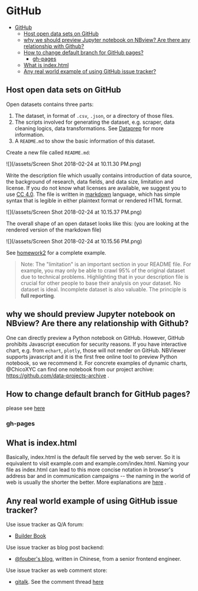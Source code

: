 # GitHub

<!-- TOC -->

- [GitHub](#github)
    - [Host open data sets on GitHub](#host-open-data-sets-on-github)
    - [why we should preview Jupyter notebook on NBview? Are there any relationship with Github?](#why-we-should-preview-jupyter-notebook-on-nbview-are-there-any-relationship-with-github)
    - [How to change default branch for GitHub pages?](#how-to-change-default-branch-for-github-pages)
        - [gh-pages](#gh-pages)
    - [What is index.html](#what-is-indexhtml)
    - [Any real world example of using GitHub issue tracker?](#any-real-world-example-of-using-github-issue-tracker)

<!-- /TOC -->

## Host open data sets on GitHub

Open datasets contains three parts:

1. The dataset, in format of `.csv`, `.json`, or a directory of those files.
2. The scripts involved for generating the dataset, e.g. scraper, data cleaning logics, data transformations. See [Dataprep](dataprep.md) for more information.
3. A `README.md` to show the basic information of this dataset.

Create a new file called `README.md`:

![](/assets/Screen Shot 2018-02-24 at 10.11.30 PM.png)

Write the description file which usually contains introduction of data source, the background of research, data fields, and data size, limitation and license. If you do not know what licenses are available, we suggest you to use [CC 4.0](https://creativecommons.org/licenses/by/4.0/). The file is written in [markdown](https://github.com/adam-p/markdown-here/wiki/Markdown-Cheatsheet) language, which has simple syntax that is legible in either plaintext format or rendered HTML format.

![](/assets/Screen Shot 2018-02-24 at 10.15.37 PM.png)

The overall shape of an open dataset looks like this: (you are looking at the rendered version of the markdown file)

![](/assets/Screen Shot 2018-02-24 at 10.15.56 PM.png)

See [homework2](https://github.com/hupilidemo/hkbu-big-data-media/tree/master/homework2) for a complete example.

> Note: The "limitation" is an important section in your README file. For example, you may only be able to crawl 95% of the original dataset due to technical problems. Highlighting that in your description file is crucial for other people to base their analysis on your dataset. No dataset is ideal. Incomplete dataset is also valuable. The principle is **full reporting**. 

## why we should preview Jupyter notebook on NBview? Are there any relationship with Github?

One can directly preview a Python notebook on GitHub. However, GitHub prohibits Javascript execution for security reasons. If you have interactive chart, e.g. from `echart`, `plotly`, those will not render on GitHub. NBViewer supports javascript and it is the first free online tool to preview Python notebook, so we recommend it. For concrete examples of dynamic charts, @ChicoXYC can find one notebook from our project archive: https://github.com/data-projects-archive .

## How to change default branch for GitHub pages?

please see [here](https://github.com/hupili/python-for-data-and-media-communication-gitbook/issues/23)

### gh-pages

## What is index.html

Basically, index.html is the default file served by the web server. So it is equivalent to visit example.com and example.com/index.html. Naming your file as index.html can lead to this more concise notation in browser's address bar and in communication campaigns -- the naming in the world of web is usually the shorter the better. More explanations are [here](https://en.wikipedia.org/wiki/Webserver_directory_index) .

## Any real world example of using GitHub issue tracker?

Use issue tracker as Q/A forum:

- [Builder Book](https://github.com/builderbook/builderbook/issues)

Use issue tracker as blog post backend:

- [@fouber's blog](https://github.com/fouber/blog/issues), written in Chinese, from a senior frontend engineer.

Use issue tracker as web comment store:

- [gitalk](https://gitalk.github.io/). See the comment thread [here](https://github.com/gitalk/gitalk/issues/1)

